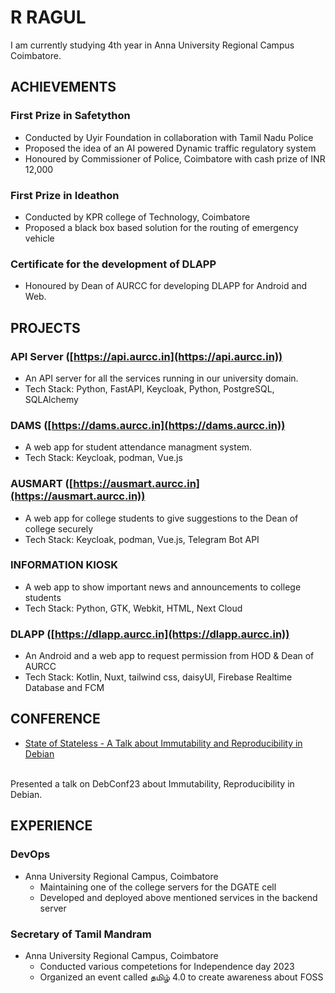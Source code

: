 # R RAGUL

I am currently studying 4th year in Anna University Regional Campus Coimbatore.

## ACHIEVEMENTS

###  First Prize in Safetython

- Conducted by Uyir Foundation in collaboration with Tamil Nadu Police
- Proposed the idea of an AI powered Dynamic traffic regulatory system
- Honoured by Commissioner of Police, Coimbatore with cash prize of INR 12,000

### First Prize in Ideathon

- Conducted by KPR college of Technology, Coimbatore
- Proposed a black box based solution for the routing of emergency vehicle

### Certificate for the development of DLAPP

- Honoured by Dean of AURCC for developing DLAPP for Android and Web.


## PROJECTS

### API Server ([https://api.aurcc.in](https://api.aurcc.in))

- An API server for all the services running in our university domain.
- Tech Stack: Python, FastAPI, Keycloak, Python, PostgreSQL, SQLAlchemy

### DAMS ([https://dams.aurcc.in](https://dams.aurcc.in))

- A web app for student attendance managment system.
- Tech Stack: Keycloak, podman, Vue.js

### AUSMART ([https://ausmart.aurcc.in](https://ausmart.aurcc.in))

- A web app for college students to give suggestions to the Dean of college securely
- Tech Stack: Keycloak, podman, Vue.js, Telegram Bot API

### INFORMATION KIOSK

- A web app to show important news and announcements to college students
- Tech Stack: Python, GTK, Webkit, HTML, Next Cloud

### DLAPP ([https://dlapp.aurcc.in](https://dlapp.aurcc.in))

- An Android and a web app to request permission from HOD & Dean of AURCC
- Tech Stack: Kotlin, Nuxt, tailwind css, daisyUI, Firebase Realtime Database and FCM

## CONFERENCE

- [State of Stateless - A Talk about Immutability and Reproducibility in Debian](https://debconf23.debconf.org/talks/41-state-of-stateless-a-talk-about-immutability-and-reproducibility-in-debian/)
<br>
Presented a talk on DebConf23 about Immutability, Reproducibility in Debian.

## EXPERIENCE

### DevOps

- Anna University Regional Campus, Coimbatore
    - Maintaining one of the college servers for the DGATE cell
    - Developed and deployed above mentioned services in the backend server

### Secretary of Tamil Mandram

- Anna University Regional Campus, Coimbatore
    - Conducted various competetions for Independence day 2023
    - Organized an event called தமிழ் 4.0 to create awareness about FOSS
